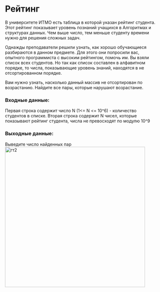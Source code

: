 # Рейтинг 
В университете ИТМО есть таблица в которой указан рейтинг студента. Этот рейтинг показывает уровень познаний учащихся в Алгоритмах и структурах данных. Чем выше число, тем меньше студенту времени нужно для решения сложных задач.

Однажды преподаватели решили узнать, как хорошо обучающиеся разбираются в данном предмете. Для этого они попросили вас, опытного программиста с высоким рейтингом, помочь им.
Вы взяли список всех студентов. Но так как список составлен в алфавитном порядке, то числа, показывающие уровень знаний, находятся в не отсортированном порядке.

Вам нужно узнать, насколько данный массив не отсортирован по возрастанию. Найдите все пары, которые нарушают возрастание.

### **Входные данные:**
Первая строка содержит число N (1<= N <= 10^6) - количество студентов в списке.
Вторая строка содержит N чисел, которые показывают рейтинг студента, числа не превосходят по модулю 10^9
### **Выходные данные:**
Выведите число найденных пар
<img width="463" alt="гт2" src="https://github.com/user-attachments/assets/a95c80b6-1539-459b-b62e-92c4b8a54af5" />
